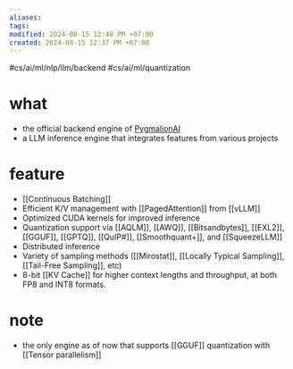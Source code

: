 ```yaml
---
aliases: 
tags: 
modified: 2024-08-15 12:48 PM +07:00
created: 2024-08-15 12:37 PM +07:00
---
```

#cs/ai/ml/nlp/llm/backend #cs/ai/ml/quantization 

# what
- the official backend engine of [PygmalionAI](https://pygmalion.chat/)
- a LLM inference engine that integrates features from various projects
# feature
- [[Continuous Batching]]
- Efficient K/V management with [[PagedAttention]] from [[vLLM]]
- Optimized CUDA kernels for improved inference
- Quantization support via [[AQLM]], [[AWQ]], [[Bitsandbytes]], [[EXL2]], [[GGUF]], [[GPTQ]], [[QuIP#]], [[Smoothquant+]], and [[SqueezeLLM]]
- Distributed inference
- Variety of sampling methods ([[Mirostat]], [[Locally Typical Sampling]], [[Tail-Free Sampling]], etc)
- 8-bit [[KV Cache]] for higher context lengths and throughput, at both FP8 and INT8 formats.
# note
- the only engine as of now that supports [[GGUF]] quantization with [[Tensor parallelism]]